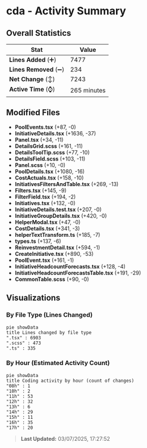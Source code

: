 # cda - Activity Summary 

## Overall Statistics

| Stat                   | Value                                                             |
| ---------------------- | ----------------------------------------------------------------- |
| **Lines Added** (➕)   | 7477                                          |
| **Lines Removed** (➖) | 234                                        |
| **Net Change** (↕)    | 7243                |
| **Active Time** (⌚)   | 265 minutes |


## Modified Files
- **PoolEvents.tsx** (+87, -0)
- **InitiativeDetails.tsx** (+1636, -37)
- **Panel.tsx** (+34, -11)
- **DetailsGrid.scss** (+161, -11)
- **DetailsToolTip.scss** (+77, -10)
- **DetailsField.scss** (+103, -11)
- **Panel.scss** (+10, -0)
- **PoolDetails.tsx** (+1080, -16)
- **CostActuals.tsx** (+158, -10)
- **InitiativesFiltersAndTable.tsx** (+269, -13)
- **Filters.tsx** (+145, -9)
- **FilterField.tsx** (+194, -2)
- **Initiatives.tsx** (+132, -0)
- **InitiativeDetails.test.tsx** (+207, -0)
- **InitiativeGroupDetails.tsx** (+420, -0)
- **HelperModal.tsx** (+47, -0)
- **CostDetails.tsx** (+341, -3)
- **helperTextTransform.ts** (+185, -7)
- **types.ts** (+137, -6)
- **ReinvestmentDetail.tsx** (+594, -1)
- **CreateInitiative.tsx** (+890, -53)
- **PoolEvent.tsx** (+161, -1)
- **InitiativeHeadcountForecasts.tsx** (+128, -4)
- **InitiativeHeadcountForecastsTable.tsx** (+191, -29)
- **CommonTable.scss** (+90, -0)

## Visualizations

### By File Type (Lines Changed)

```mermaid
pie showData
title Lines changed by file type
".tsx" : 6903
".scss" : 473
".ts" : 335
```

### By Hour (Estimated Activity Count)

```mermaid
pie showData
title Coding activity by hour (count of changes)
"08h" : 1
"10h" : 2
"11h" : 53
"12h" : 32
"13h" : 6
"14h" : 29
"15h" : 11
"16h" : 35
"17h" : 20
```


> **Last Updated:** 03/07/2025, 17:27:52